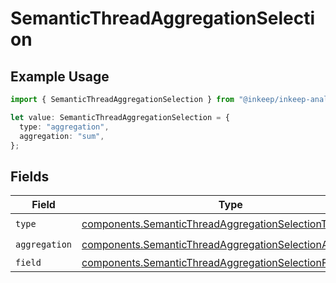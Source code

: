 # SemanticThreadAggregationSelection

## Example Usage

```typescript
import { SemanticThreadAggregationSelection } from "@inkeep/inkeep-analytics/models/components";

let value: SemanticThreadAggregationSelection = {
  type: "aggregation",
  aggregation: "sum",
};
```

## Fields

| Field                                                                                                                                | Type                                                                                                                                 | Required                                                                                                                             | Description                                                                                                                          |
| ------------------------------------------------------------------------------------------------------------------------------------ | ------------------------------------------------------------------------------------------------------------------------------------ | ------------------------------------------------------------------------------------------------------------------------------------ | ------------------------------------------------------------------------------------------------------------------------------------ |
| `type`                                                                                                                               | [components.SemanticThreadAggregationSelectionType](../../models/components/semanticthreadaggregationselectiontype.md)               | :heavy_check_mark:                                                                                                                   | N/A                                                                                                                                  |
| `aggregation`                                                                                                                        | [components.SemanticThreadAggregationSelectionAggregation](../../models/components/semanticthreadaggregationselectionaggregation.md) | :heavy_check_mark:                                                                                                                   | N/A                                                                                                                                  |
| `field`                                                                                                                              | [components.SemanticThreadAggregationSelectionField](../../models/components/semanticthreadaggregationselectionfield.md)             | :heavy_minus_sign:                                                                                                                   | N/A                                                                                                                                  |